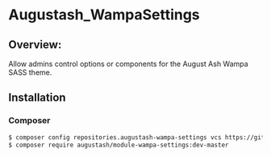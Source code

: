 # Augustash_WampaSettings

## Overview:

Allow admins control options or components for the August Ash Wampa SASS theme.

## Installation

### Composer

```bash
$ composer config repositories.augustash-wampa-settings vcs https://github.com/augustash/magento2-module-wampa-settings.git
$ composer require augustash/module-wampa-settings:dev-master
```
